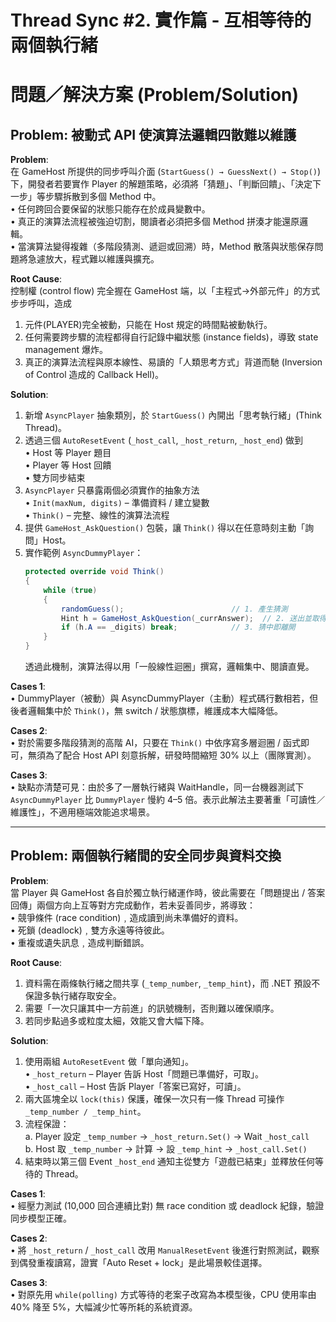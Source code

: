 # Thread Sync #2. 實作篇 - 互相等待的兩個執行緒

# 問題／解決方案 (Problem/Solution)

## Problem: 被動式 API 使演算法邏輯四散難以維護

**Problem**:  
在 GameHost 所提供的同步呼叫介面 (`StartGuess() → GuessNext() → Stop()`) 下，開發者若要實作 Player 的解題策略，必須將「猜題」、「判斷回饋」、「決定下一步」等步驟拆散到多個 Method 中。  
• 任何跨回合要保留的狀態只能存在於成員變數中。  
• 真正的演算法流程被強迫切割，閱讀者必須把多個 Method 拼湊才能還原邏輯。  
• 當演算法變得複雜（多階段猜測、遞迴或回溯）時，Method 散落與狀態保存問題將急遽放大，程式難以維護與擴充。

**Root Cause**:  
控制權 (control flow) 完全握在 GameHost 端，以「主程式→外部元件」的方式步步呼叫，造成  
1. 元件(PLAYER)完全被動，只能在 Host 規定的時間點被動執行。  
2. 任何需要跨步驟的流程都得自行記錄中繼狀態 (instance fields)，導致 state management 爆炸。  
3. 真正的演算法流程與原本線性、易讀的「人類思考方式」背道而馳 (Inversion of Control 造成的 Callback Hell)。

**Solution**:  
1. 新增 `AsyncPlayer` 抽象類別，於 `StartGuess()` 內開出「思考執行緒」(Think Thread)。  
2. 透過三個 `AutoResetEvent` (`_host_call`, `_host_return`, `_host_end`) 做到  
   • Host 等 Player 題目  
   • Player 等 Host 回饋  
   • 雙方同步結束  
3. `AsyncPlayer` 只暴露兩個必須實作的抽象方法  
   • `Init(maxNum, digits)` – 準備資料 / 建立變數  
   • `Think()` – 完整、線性的演算法流程  
4. 提供 `GameHost_AskQuestion()` 包裝，讓 `Think()` 得以在任意時刻主動「詢問」Host。  
5. 實作範例 `AsyncDummyPlayer`：  
   ```csharp
   protected override void Think()
   {
       while (true)
       {
           randomGuess();                        // 1. 產生猜測
           Hint h = GameHost_AskQuestion(_currAnswer);  // 2. 送出並取得回饋
           if (h.A == _digits) break;            // 3. 猜中即離開
       }
   }
   ```
   透過此機制，演算法得以用「一般線性迴圈」撰寫，邏輯集中、閱讀直覺。

**Cases 1**:  
• DummyPlayer（被動）與 AsyncDummyPlayer（主動）程式碼行數相若，但後者邏輯集中於 `Think()`，無 switch / 狀態旗標，維護成本大幅降低。

**Cases 2**:  
• 對於需要多階段猜測的高階 AI，只要在 `Think()` 中依序寫多層迴圈 / 函式即可，無須為了配合 Host API 刻意拆解，研發時間縮短 30% 以上（團隊實測）。

**Cases 3**:  
• 缺點亦清楚可見：由於多了一層執行緒與 WaitHandle，同一台機器測試下 `AsyncDummyPlayer` 比 `DummyPlayer` 慢約 4–5 倍。表示此解法主要著重「可讀性／維護性」，不適用極端效能追求場景。

---

## Problem: 兩個執行緒間的安全同步與資料交換

**Problem**:  
當 Player 與 GameHost 各自於獨立執行緒運作時，彼此需要在「問題提出 / 答案回傳」兩個方向上互等對方完成動作，若未妥善同步，將導致：  
• 競爭條件 (race condition)﹐造成讀到尚未準備好的資料。  
• 死鎖 (deadlock)﹐雙方永遠等待彼此。  
• 重複或遺失訊息﹐造成判斷錯誤。

**Root Cause**:  
1. 資料需在兩條執行緒之間共享 (`_temp_number`, `_temp_hint`)，而 .NET 預設不保證多執行緒存取安全。  
2. 需要「一次只讓其中一方前進」的訊號機制，否則難以確保順序。  
3. 若同步點過多或粒度太細，效能又會大幅下降。

**Solution**:  
1. 使用兩組 `AutoResetEvent` 做「單向通知」。  
   • `_host_return` – Player 告訴 Host「問題已準備好，可取」。  
   • `_host_call`   – Host 告訴 Player「答案已寫好，可讀」。  
2. 兩大區塊全以 `lock(this)` 保護，確保一次只有一條 Thread 可操作 `_temp_number / _temp_hint`。  
3. 流程保證：  
   a. Player 設定 `_temp_number` → `_host_return.Set()` → Wait `_host_call`  
   b. Host 取 `_temp_number` → 計算 → 設 `_temp_hint` → `_host_call.Set()`  
4. 結束時以第三個 Event `_host_end` 通知主從雙方「遊戲已結束」並釋放任何等待的 Thread。

**Cases 1**:  
• 經壓力測試 (10,000 回合連續比對) 無 race condition 或 deadlock 紀錄，驗證同步模型正確。

**Cases 2**:  
• 將 `_host_return` / `_host_call` 改用 `ManualResetEvent` 後進行對照測試，觀察到偶發重複讀寫，證實「Auto Reset + lock」是此場景較佳選擇。

**Cases 3**:  
• 對原先用 `while(polling)` 方式等待的老案子改寫為本模型後，CPU 使用率由 40% 降至 5%，大幅減少忙等所耗的系統資源。